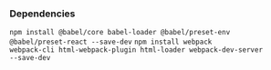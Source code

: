 

<h3>Dependencies</h3>

<code>npm install @babel/core babel-loader @babel/preset-env @babel/preset-react --save-dev</code>
<code>npm install webpack webpack-cli html-webpack-plugin html-loader webpack-dev-server  --save-dev</code>